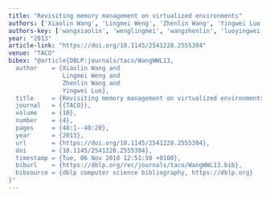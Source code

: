 ```yaml
---
title: "Revisiting memory management on virtualized environments"
authors: ['Xiaolin Wang', 'Lingmei Weng', 'Zhenlin Wang', 'Yingwei Luo']
authors-key: ['wangxiaolin', 'wenglingmei', 'wangzhenlin', 'luoyingwei']
year: "2013"
article-link: "https://doi.org/10.1145/2541228.2555304"
venue: "TACO"
bibex: "@article{DBLP:journals/taco/WangWWL13,
  author    = {Xiaolin Wang and
               Lingmei Weng and
               Zhenlin Wang and
               Yingwei Luo},
  title     = {Revisiting memory management on virtualized environments},
  journal   = {{TACO}},
  volume    = {10},
  number    = {4},
  pages     = {48:1--48:20},
  year      = {2013},
  url       = {https://doi.org/10.1145/2541228.2555304},
  doi       = {10.1145/2541228.2555304},
  timestamp = {Tue, 06 Nov 2018 12:51:50 +0100},
  biburl    = {https://dblp.org/rec/journals/taco/WangWWL13.bib},
  bibsource = {dblp computer science bibliography, https://dblp.org}
}"
---
```

